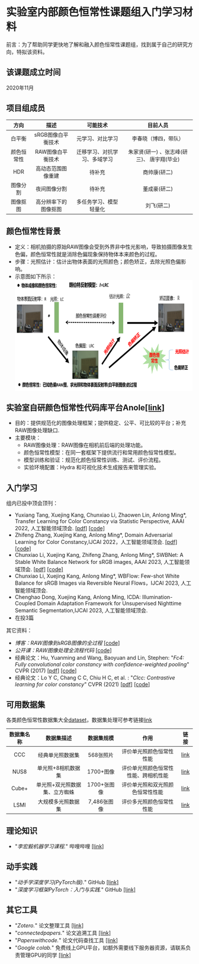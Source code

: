 实验室内部颜色恒常性课题组入门学习材料
===============================
前言：为了帮助同学更快地了解和融入颜色恒常性课题组，找到属于自己的研究方向，特拟该资料。

## 该课题成立时间
2020年11月

## 项目组成员

| 方向       | 描述     | 可能技术 | 目前人员     |
| :-----------: | :--------: | :--------: | :--------: |
| 白平衡    |   sRGB图像白平衡技术    |   元学习、对比学习      |      李春晓（博四，带队）    |
| 颜色恒常性    |    RAW图像白平衡技术   |   迁移学习、对抗学习、多域学习    |   朱家贤(研一) 、张志峰(研三)、 唐宇翔(毕业)    |
| HDR    |    高动态范围图像重建   |   待补充   |   商帅康(研二)    |
| 图像分割    |    夜间图像分割   |   待补充   |   董成豪(研二)    |
| 图像抠图    |    高分辨率下的图像抠图   |  多任务学习、模型轻量化   |   刘飞(研二)    |

## 颜色恒常性背景
+ 定义：相机拍摄的原始RAW图像会受到外界非中性光影响，导致拍摄图像发生色偏，颜色恒常性就是消除色偏现象保持物体本来颜色的过程。
+ 步骤：光照估计：估计出物体表面的光照颜色；颜色矫正，去除光照色偏影响。
+ 示意图如下所示：<img src="https://github.com/ChunxiaoLe/CCC/blob/main/%E9%A2%9C%E8%89%B2%E6%81%92%E5%B8%B8%E6%80%A7%E8%83%8C%E6%99%AF.png" width = "550" height = "300" alt="" align=center />

## 实验室自研颜色恒常性代码库平台Anole[[link]](https://github.com/YuxiangTang/Anole)
+ 目的：提供规范化的图像处理框架；提供稳定、公平、可比较的平台；补充RAW图像处理缺口.
+ 主要模块：
  + RAW图像处理：RAW图像在相机前后端的处理功能。
  + 颜色恒常性模型：在同一套框架下提供流行和常用颜色恒常性模型。
  + 模型训练和验证：规范化颜色恒常性训练、测试、评价流程。
  + 实验环境配置：Hydra 和可视化技术生成报告来管理实验。

## 入门学习
组内已投中顶会顶刊：
+ Yuxiang Tang, Xuejing Kang, Chunxiao Li, Zhaowen Lin, Anlong Ming*, Transfer Learning for Color Constancy via Statistic Perspective, AAAI 2022, 人工智能领域顶会. [[pdf]](https://ojs.aaai.org/index.php/AAAI/article/download/20135/19894)  [[code]](https://github.com/YuxiangTang/TLCC)
+ Zhifeng Zhang, Xuejing Kang, Anlong Ming*, Domain Adversarial Learning for Color Constancy,IJCAI 2022，人工智能领域顶会.  [[pdf]](https://www.ijcai.org/proceedings/2022/0236.pdf)  [[code]](https://github.com/Zhi-Feng-Zhang/DALCC)
+ Chunxiao Li, Xuejing Kang, Zhifeng Zhang, Anlong Ming*, SWBNet: A Stable White Balance Network for sRGB images, AAAI 2023, 人工智能领域顶会. [[pdf]](https://github.com/ChunxiaoLe/SWBNet/blob/master/paper/9786.ChunxiaoLi.pdf) [[code]](https://github.com/ChunxiaoLe/SWBNet)
+ Chunxiao Li, Xuejing Kang, Anlong Ming*, WBFlow: Few-shot White Balance for sRGB Images via Reversible Neural Flows，IJCAI 2023, 人工智能领域顶会.
+ Chenghao Dong, Xuejing Kang, Anlong Ming, ICDA: Illumination-Coupled Domain Adaptation Framework for Unsupervised Nighttime Semantic Segmentation,IJCAI 2023, 人工智能领域顶会.
+ 在投3篇

其它资料：
+ *博客：RAW图像到sRGB图像的全过程*  [[code]](https://ridiqulous.com/process-raw-data-using-matlab-and-dcraw/comment-page-3/#comments)
+ *公开课：RAW图像处理全流程代码* [[code]](https://nbviewer.jupyter.org/github/yourwanghao/CMUComputationalPhotography/blob/master/class2/notebook2.ipynb)
+ 经典论文：Hu, Yuanming and Wang, Baoyuan and Lin, Stephen: "*Fc4: Fully convolutional color constancy with confidence-weighted pooling*" CVPR (2017) [[pdf]](https://openaccess.thecvf.com/content_cvpr_2017/papers/Hu_FC4_Fully_Convolutional_CVPR_2017_paper.pdf) [[code]](https://github.com/yuanming-hu/fc4)
+ 经典论文：Lo Y C, Chang C C, Chiu H C, et al. : "*Clcc: Contrastive learning for color constancy*" CVPR (2021) [[pdf]](https://openaccess.thecvf.com/content/CVPR2021/papers/Lo_CLCC_Contrastive_Learning_for_Color_Constancy_CVPR_2021_paper.pdf) [[code]](https://openaccess.thecvf.com/content/CVPR2021/papers/Lo_CLCC_Contrastive_Learning_for_Color_Constancy_CVPR_2021_paper.pdf)



可用数据集
--------------
各类颜色恒常性数据集大全[dataset](http://colorconstancy.com/evaluation/datasets/index.html)，数据集处理可参考链接[link](https://github.com/ChunxiaoLe/CCC/blob/main/color_constancy_data_process_all.py)

| 数据集名称  | 数据集描述  | 数据集规模    |   作用   | 链接|
| :-----------: | :--------: | :--------: | :--------: | :--------: |
| CCC | 经典单光照数据集 | 568张照片 | 评价单光照颜色恒常性性能 | [link](https://www2.cs.sfu.ca/~colour/data/shi_gehler/) |
| NUS8 | 单光照+8相机数据集| 1700+图像 | 评价单光照颜色恒常性性能、跨相机性能| [link](https://cvil.eecs.yorku.ca/projects/public_html/illuminant/illuminant.html) |
| Cube+ | 单光照+双光照数据集、立方蜘蛛 | 1700+张图像 | 评价单光照和双光照颜色恒常性性能 | [link](https://ipg.fer.hr/ipg/resources/color_constancy) |
| LSMI | 大规模多光照数据集 |7,486张图像 | 评价多光照颜色恒常性性能 | [link](https://github.com/DY112/LSMI-dataset) |

## 理论知识
+ "*李宏毅机器学习课程.*" 哔哩哔哩 [[link]](https://www.bilibili.com/video/BV1JE411g7XF?from=search&seid=16114573361443816126)

## 动手实践
+ "*动手学深度学习(PyTorch版).*" GitHub [[link]](https://tangshusen.me/Dive-into-DL-PyTorch/#/)
+ "*深度学习框架PyTorch：入门与实践.*" GitHub [[link]](https://github.com/chenyuntc/pytorch-book)




## 其它工具
+ "*Zotero.*" 论文整理工具 [[link]](https://www.zotero.org/)
+ "*connectedpapers.*" 论文追溯工具 [[link]](https://www.connectedpapers.com/)
+ "*Paperswithcode.*" 论文代码查找工具 [[link]](https://paperswithcode.com/)
+ "*Google colab.*" 免费线上GPU平台，如额外需要线下服务器资源，请联系负责管理GPU的同学 [[link]](https://colab.research.google.com/notebooks/intro.ipynb)


